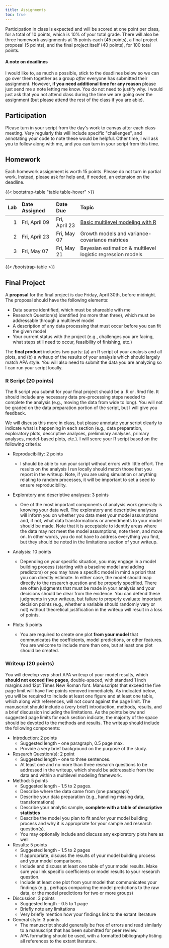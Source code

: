 ```yaml
---
title: Assignments
toc: true
---
```



Participation in class is expected and will be scored at one point per class,
for a total of 10 points, which is 10% of your total grade. There will also
be three homework assignments at 15 points each (45 points), a final project proposal 
(5 points), and the final project itself (40 points), for 100 total points.

#### A note on deadlines
I would like to, as much a possible, stick to the deadlines below so we can go over them together as a group *after* everyone has submitted their assignment. However, **if you need additional time for any reason** please just send me a note letting me know. You do not need to justify why. I would just ask that you not attend class during the time we are going over the assignment (but please attend the rest of the class if you are able).

## Participation
Please turn in your script from the day's work to canvas after each class 
meeting. Very regularly this will include specific "challenges", and annotating
your code to note these would be helpful. Other time, I will ask you to follow
along with me, and you can turn in your script from this time.

## Homework
Each homework assignment is worth 15 points. Please do not turn in partial work. Instead, please ask for help and, if needed, an extension on the deadline. 

{{< bootstrap-table "table table-hover" >}}

| Lab|Date Assigned |Date Due      |Topic                                                       |
|---:|:-------------|:-------------|:-----------------------------------------------------------|
|   1|Fri, April 09 |Fri, April 23 |[Basic multilevel modeling with R](../homework-1)           |
|   2|Fri, April 23 |Fri, May 07   |Growth models and variance-covariance matrices              |
|   3|Fri, May 07   |Fri, May 21   |Bayesian estimation & multilevel logistic regression models |

{{< /bootstrap-table >}}


## Final Project

A **proposal** for the final project is due Friday, April 30th, before midnight.
The proposal should have the following elements:

* Data source identified, which must be shareable with me
* Research Question(s) identified (no more than three), which must be 
  addressable through a multilevel model
* A description of any data processing that must occur before you can fit the 
  given model
* Your current status with the project (e.g., challenges you are facing,
  what steps still need to occur, feasibility of finishing, etc.)
  
The **final product** includes two parts: (a) an R script of your analysis and
all plots, and (b) a writeup of the results of your analysis which should 
largely match APA style. You will also need to submit the data you are 
analyzing so I can run your script locally.

### R Script (20 points)
The R script you submit for your final project should be a .R or .Rmd file. 
It should include any necessary data pre-processing steps needed
to complete the analysis (e.g., moving the data from wide to long). You will 
not be graded on the data preparation portion of the script, but I will give 
you feedback.

We will discuss this more in class, but please annotate your script clearly
to indicate what is happening in each section (e.g., data preparation,
exploratory plots, descriptive analyses, preliminary analyses, primary
analyses, model-based plots, etc.). I will score your R script based on the
following criteria:

* Reproducibility: 2 points
  + I should be able to run your script without errors with little effort. The
    results on the analysis I run locally should match those that you report
    in the writeup. Note, if you are using simulation or anything relating to
    random processes, it will be important to set a seed to ensure 
    reproducibility.

* Exploratory and descriptive analyses: 3 points
  + One of the most important components of analysis work generally is knowing
    your data well. The exploratory and descriptive analyses will inform you
    on whether you data meet your model assumptions and, if not, what 
    data transformations or amendments to your model should be made. Note that
    it is acceptable to identify areas where the data may not meet the model 
    assumptions, note them, and move on. In other words, you do not have to 
    address everything you find, but they should be noted in the limitations
    section of your writeup.

+ Analysis: 10 points
  + Depending on your specific situation, you may engage in a model building
    process (starting with a baseline model and adding predictors) or you may
    have a specific model in mind a priori that you can directly estimate. In
    either case, the model should map directly to the research question and be
    properly specified. There are often judgments that must be made in your 
    analysis and your decisions should be clear from the evidence. You can
    defend these judgments in your writeup, but failure to properly evaluate
    important decision points (e.g., whether a variable should randomly 
    vary or not) without theoretical justification in the writeup will result 
    in a loss of points.
    
+ Plots: 5 points
  + You are required to create one plot **from your model** that communicates
    the coefficients, model predictions, or other features. You are welcome
    to include more than one, but at least one plot should be created.

### Writeup (20 points)
You will develop *very* short APA writeup of your model results, which **should
not exceed five pages**, double-spaced, with standard 1 inch margins and 12pt
Times New Roman font. Manuscripts that exceed the five page limit will have
five points removed immediately. As indicated below, you will be required to 
include at least one figure and at least one table, which along with references,
will not count against the page limit. The manuscript should include a (very brief) 
introduction, methods, results, and a brief discussion including the 
limitations. As the points below and suggested page limits for each section 
indicate, the majority of the space should be devoted to the methods and 
results. The writeup should include the following components:

* Introduction: 2 points
  + Suggested length - one paragraph, 0.5 page max. 
  + Provide a very brief background on the purpose of the study.
* Research Question(s): 2 point
  + Suggested length - one to three sentences.
  + At least one and no more than three research questions to be addressed in
    the writeup, which should be addressable from the data and within a 
    multilevel modeling framework.
* Method: 5 points
  + Suggested length - 1.5 to 2 pages.
  + Describe where the data came from (one paragraph)
  + Describe your data preparation (e.g., handling missing data, transformations)
  + Describe your analytic sample, **complete with a table of descriptive 
    statistics**
  + Describe the model you plan to fit and/or your model building process and 
    why it is appropriate for your sample and research question(s).
  + You may optionally include and discuss any exploratory plots here as well
* Results: 5 points
  + Suggested length - 1.5 to 2 pages
  + If appropriate, discuss the results of your model building process and your
    model comparisons.
  + Include and discuss at least one table of your model results. Make sure you
    link specific coefficients or model results to your research question.
  + Include at least one plot from your model that communicates your findings
    (e.g., perhaps comparing the model predictions to the raw data, or the
    model predictions for two or more groups)
* Discussion: 3 points
  + Suggested length - 0.5 to 1 page
  + Briefly note any limitations
  + Very briefly mention how your findings link to the extant literature
* General style: 3 points
  + The manuscript should generally be free of errors and read similarly to a
    manuscript that has been submitted for peer review.
  + APA formatting should be used, with a formatted bibliography listing all 
    references to the extant literature.
